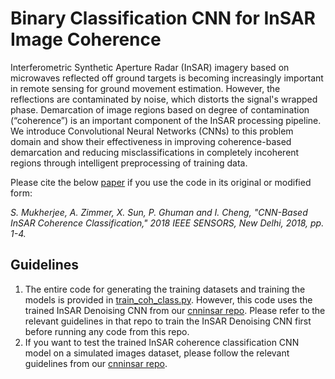 # Binary Classification CNN for InSAR Image Coherence

Interferometric Synthetic Aperture Radar (InSAR) imagery based on microwaves reflected off ground targets is becoming increasingly important in remote sensing for ground movement estimation. However, the reflections are contaminated by noise, which distorts the signal's wrapped phase. Demarcation of image regions based on degree of contamination (“coherence”) is an important component of the InSAR processing pipeline. We introduce Convolutional Neural Networks (CNNs) to this problem domain and show their effectiveness in improving coherence-based demarcation and reducing misclassifications in completely incoherent regions through intelligent preprocessing of training data.

Please cite the below [paper](https://doi.org/10.1109/ICSENS.2018.8589742) if you use the code in its original or modified form:

*S. Mukherjee, A. Zimmer, X. Sun, P. Ghuman and I. Cheng, "CNN-Based InSAR Coherence Classification," 2018 IEEE SENSORS, New Delhi, 2018, pp. 1-4.*

## Guidelines

1. The entire code for generating the training datasets and training the models is provided in [train_coh_class.py](https://github.com/subhayanmukherjee/classcoherence/blob/master/train_coh_class.py). However, this code uses the trained InSAR Denoising CNN from our [cnninsar repo](https://github.com/subhayanmukherjee/cnninsar). Please refer to the relevant guidelines in that repo to train the InSAR Denoising CNN first before running any code from this repo.
2. If you want to test the trained InSAR coherence classification CNN model on a simulated images dataset, please follow the relevant guidelines from our [cnninsar repo](https://github.com/subhayanmukherjee/cnninsar).
